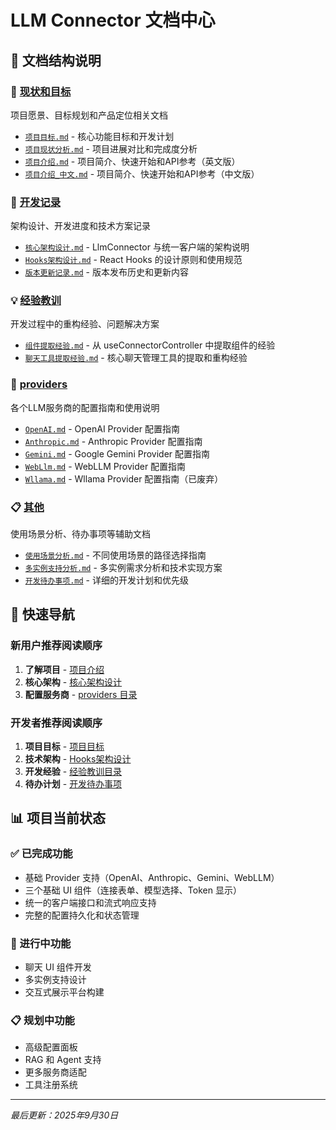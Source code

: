 # LLM Connector 文档中心

## 📁 文档结构说明

### 🎯 [现状和目标](./现状和目标/)
项目愿景、目标规划和产品定位相关文档

- [`项目目标.md`](./现状和目标/项目目标.md) - 核心功能目标和开发计划
- [`项目现状分析.md`](./现状和目标/项目现状分析.md) - 项目进展对比和完成度分析
- [`项目介绍.md`](./现状和目标/项目介绍.md) - 项目简介、快速开始和API参考（英文版）
- [`项目介绍_中文.md`](./现状和目标/项目介绍_中文.md) - 项目简介、快速开始和API参考（中文版）

### 📝 [开发记录](./开发记录/)
架构设计、开发进度和技术方案记录

- [`核心架构设计.md`](./开发记录/核心架构设计.md) - LlmConnector 与统一客户端的架构说明
- [`Hooks架构设计.md`](./开发记录/Hooks架构设计.md) - React Hooks 的设计原则和使用规范
- [`版本更新记录.md`](./开发记录/版本更新记录.md) - 版本发布历史和更新内容

### 💡 [经验教训](./经验教训/)
开发过程中的重构经验、问题解决方案

- [`组件提取经验.md`](./经验教训/组件提取经验.md) - 从 useConnectorController 中提取组件的经验
- [`聊天工具提取经验.md`](./经验教训/聊天工具提取经验.md) - 核心聊天管理工具的提取和重构经验

### 🔌 [providers](./providers/)
各个LLM服务商的配置指南和使用说明

- [`OpenAI.md`](./providers/OpenAI.md) - OpenAI Provider 配置指南
- [`Anthropic.md`](./providers/Anthropic.md) - Anthropic Provider 配置指南
- [`Gemini.md`](./providers/Gemini.md) - Google Gemini Provider 配置指南
- [`WebLlm.md`](./providers/WebLlm.md) - WebLLM Provider 配置指南
- [`Wllama.md`](./providers/Wllama.md) - Wllama Provider 配置指南（已废弃）

### 📋 [其他](./其他/)
使用场景分析、待办事项等辅助文档

- [`使用场景分析.md`](./其他/使用场景分析.md) - 不同使用场景的路径选择指南
- [`多实例支持分析.md`](./其他/多实例支持分析.md) - 多实例需求分析和技术实现方案
- [`开发待办事项.md`](./其他/开发待办事项.md) - 详细的开发计划和优先级

## 🚀 快速导航

### 新用户推荐阅读顺序
1. **了解项目** - [项目介绍](./现状和目标/项目介绍.md)
2. **核心架构** - [核心架构设计](./开发记录/核心架构设计.md)
3. **配置服务商** - [providers 目录](./providers/)

### 开发者推荐阅读顺序
1. **项目目标** - [项目目标](./现状和目标/项目目标.md)
2. **技术架构** - [Hooks架构设计](./开发记录/Hooks架构设计.md)
3. **开发经验** - [经验教训目录](./经验教训/)
4. **待办计划** - [开发待办事项](./其他/开发待办事项.md)

## 📊 项目当前状态

### ✅ 已完成功能
- 基础 Provider 支持（OpenAI、Anthropic、Gemini、WebLLM）
- 三个基础 UI 组件（连接表单、模型选择、Token 显示）
- 统一的客户端接口和流式响应支持
- 完整的配置持久化和状态管理

### 🔄 进行中功能
- 聊天 UI 组件开发
- 多实例支持设计
- 交互式展示平台构建

### 📋 规划中功能
- 高级配置面板
- RAG 和 Agent 支持
- 更多服务商适配
- 工具注册系统

---

*最后更新：2025年9月30日*